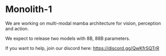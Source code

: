 # Monolith-1

We are working on multi-modal mamba architecture for vision, perception and action. 

We expect to release two models with 8B, 88B parameters. 


If you want to help, join our discord here: https://discord.gg/QwKfrSQTrR
